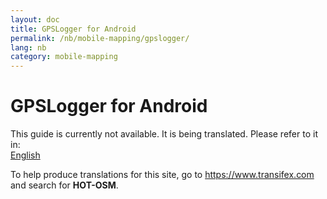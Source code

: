 ```yaml
---
layout: doc
title: GPSLogger for Android
permalink: /nb/mobile-mapping/gpslogger/
lang: nb
category: mobile-mapping
---
```


GPSLogger for Android
=====================

This guide is currently not available. It is being translated. Please refer to it in:  
[English](/en/mobile-mapping/gpslogger/)  

To help produce translations for this site, go to <https://www.transifex.com> and search for **HOT-OSM**.  
